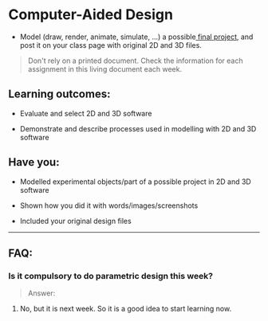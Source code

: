 # Computer-Aided Design
* Model (draw, render, animate, simulate, ...) a possible[ final project](http://fab.cba.mit.edu/classes/863.14/people/), and post it on your class page with original 2D and 3D files.

> Don't rely on a printed document. Check the information for each assignment in this living document each week.

## Learning outcomes:
* Evaluate and select 2D and 3D software

* Demonstrate and describe processes used in modelling with 2D and 3D software

## Have you:
* Modelled experimental objects/part of a possible project in 2D and 3D software

* Shown how you did it with words/images/screenshots

* Included your original design files

---

## FAQ:

### Is it compulsory to do parametric design this week?
> Answer:
1. No, but it is next week. So it is a good idea to start learning now.
